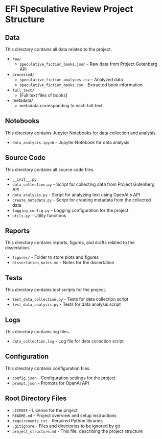 
# EFI Speculative Review Project Structure

## Data

This directory contains all data related to the project.

- `raw/`
  - `speculative_fiction_books.json` - Raw data from Project Gutenberg API
- `processed/`
  - `speculative_fiction_analyses.csv` - Analyzed data
  - `speculative_fiction_books.csv` - Extracted book information
- `full_text/`
  - [Full text files of books]
- metadata/
  - metadata corresponding to each full-text

## Notebooks

This directory contains Jupyter Notebooks for data collection and analysis.

- `data_analysis.ipynb` - Jupyter Notebook for data analysis

## Source Code

This directory contains all source code files.

- `__init__.py`
- `data_collection.py` - Script for collecting data from Project Gutenberg API
- `data_analysis.py` - Script for analyzing text using OpenAI's API
- `create_metadata.py` - Script for creating metadata from the collected data
- `logging_config.py` - Logging configuration for the project
- `utils.py` - Utility functions

## Reports

This directory contains reports, figures, and drafts related to the dissertation.

- `figures/` - Folder to store plots and figures
- `dissertation_notes.md` - Notes for the dissertation

## Tests

This directory contains test scripts for the project.

- `test_data_collection.py` - Tests for data collection script
- `test_data_analysis.py` - Tests for data analysis script

## Logs

This directory contains log files.

- `data_collection.log` - Log file for data collection script

## Configuration

This directory contains configuration files.

- `config.json` - Configuration settings for the project
- `prompt.json` - Prompts for OpenAI API

## Root Directory Files

- `LICENSE` - License for the project
- `README.md` - Project overview and setup instructions
- `requirements.txt` - Required Python libraries
- `.gitignore` - Files and directories to be ignored by git
- `project_structure.md` - This file, describing the project structure
